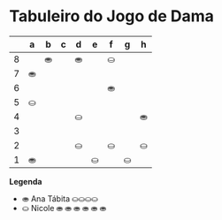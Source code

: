 # Tabuleiro do Jogo de Dama

|   | a | b | c | d | e | f | g | h |
|---|---|---|---|---|---|---|---|---|
| 8 |   | ⛂ |   | ⛂ |   | ⛀ |   |  |
| 7 | ⛂ |   |   |   |   |   |   |   |
| 6 |   |   |   |   |   | ⛂|   |   |
| 5 | ⛀ |   |   |   |   |   |   |   |
| 4 |   |   |   | ⛀ |   |   |   | ⛂ |
| 3 |   |   |   |    |   |   |   |   |
| 2 |    |   |   | ⛀ |   | ⛀ |   | ⛀ |
| 1 | ⛂  |   |   |   | ⛀ |   | ⛀ |   |

**Legenda**

- ⛂  Ana Tábita ⛀⛀⛀⛀
- ⛀  Nicole ⛂ ⛂ ⛂ ⛂ ⛂ ⛂